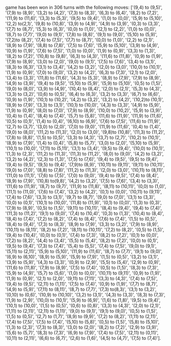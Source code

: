 game has been won in 306 turns with the following moves: ['(9,4) to (9,5)', '(7,9) to (8,9)', '(3,2) to (4,2)', '(7,3) to (8,3)', '(6,3) to (6,4)', '(8,2) to (7,2)', '(11,9) to (11,6)', '(3,3) to (5,3)', '(9,5) to (9,4)', '(1,0) to (0,0)', '(5,9) to (5,10)', '(2,2) to(2,1)', '(9,8) to (10,8)', '(3,9) to (4,9)', '(4,9) to (3,9)', '(0,3) to (3,3)', '(7,7) to (8,7)', '(5,3) to (6,3)', '(0,0) to (1,0)', '(2,1) to (2,2)', '(1,0) to (0,0)', '(8,7) to (7,7)', '(9,0) to (9,1)', '(7,8) to (8,8)', '(9,1) to (9,0)', '(5,10) to (5,9)', '(7,2)to (8,2)', '(7,4) to (7,5)', '(7,7) to (8,7)', '(0,0) to (1,0)', '(2,2) to (2,1)', '(8,9) to (7,9)', '(8,8) to (7,8)', '(7,5) to (7,6)', '(5,9) to (5,10)', '(3,9) to (4,9)', '(0,9) to (1,9)', '(7,6) to (7,5)', '(1,0) to (0,0)', '(1,9) to (0,9)', '(3,3) to (1,3)', '(8,2) to (7,2)', '(10,8) to (9,8)', '(6,3) to (4,3)', '(11,6) to (11,8)', '(0,9) to (1,9)', '(7,9) to (8,9)', '(3,0) to (2,0)', '(9,0) to (9,1)', '(7,5) to (7,6)', '(3,4) to (3,1)', '(8,3) to (6,3)', '(3,1) to (3,4)', '(4,2) to (3,2)', '(2,0) to (3,0)', '(10,0) to (10,1)', '(1,9) to (0,9)', '(7,0) to (9,0)', '(3,2) to (4,2)', '(6,3) to (7,3)', '(2,1) to (2,0)', '(3,4) to (3,3)', '(11,8) to (11,6)', '(4,3) to (5,3)', '(8,9) to (7,9)', '(7,9) to (8,9)', '(4,9) to (3,9)', '(9,4) to (9,5)', '(5,10) to (5,9)', '(5,9) to (5,10)', '(0,5) to (1,5)', '(9,0) to (8,0)', '(3,9) to (4,9)', '(10,4) to (8,4)', '(2,0) to (2,1)', '(5,3) to (4,3)', '(3,3) to (3,2)', '(0,6) to (0,5)', '(6,4) to (6,3)', '(3,2) to (3,3)', '(6,7) to (6,6)', '(0,9) to (1,9)', '(10,1) to (10,2)', '(4,2) to (3,2)', '(3,2) to (4,2)', '(10,2)to (10,1)', '(8,9) to (7,9)', '(3,3) to (3,1)', '(10,1) to (10,0)', '(4,3) to (3,3)', '(4,9) to (5,9)', '(1,9) to (0,9)', '(8,0) to (7,0)', '(7,9) to (8,9)', '(10,0) to (10,2)', '(5,9) to (3,9)', '(0,4) to (1,4)', '(8,4) to (7,4)', '(5,7) to (5,8)', '(11,6) to (11,9)', '(11,9) to (11,6)', '(0,5) to (0,1)', '(1,4) to (0,4)', '(6,10) to (6,9)', '(7,6) to (7,5)', '(11,6) to (11,9)', '(2,7) to (3,7)', '(3,0) to (2,0)', '(7,0) to (9,0)', '(11,9) to (11,6)', '(0,4) to (1,4)', '(9,0) to (8,0)', '(11,2) to (11,3)', '(2,0) to (3,0)', '(9,8)to (10,8)', '(11,3) to (11,2)', '(7,8) to (8,8)', '(1,5) to (0,5)', '(3,3) to (4,3)', '(3,7) to (2,7)', '(10,2) to (10,1)', '(8,9) to (7,9)', '(1,4) to (0,4)', '(5,8) to (5,7)', '(3,0) to (2,0)', '(5,10) to (5,9)', '(10,1) to (10,0)', '(7,11) to (5,11)', '(3,1) to (3,4)', '(9,5) to (9,4)', '(10,0) to (10,1)', '(1,3) to (2,3)', '(11,2) to (11,3)', '(11,3) to (11,2)', '(8,0) to (9,0)', '(4,2) to (3,2)', '(3,2) to (4,2)', '(2,3) to (1,3)', '(7,5) to (7,6)', '(9,4) to (9,5)', '(9,5) to (9,4)', '(9,4) to (9,5)', '(9,5) to (9,4)', '(7,9)to (8,9)', '(10,11) to (9,11)', '(9,11) to (10,11)', '(9,0) to (7,0)', '(8,8) to (7,8)', '(11,2) to (11,3)', '(2,0) to (3,0)', '(10,11) to (8,11)', '(11,0) to (11,1)', '(7,6) to (7,5)', '(7,0) to (9,0)', '(9,4) to (9,5)', '(7,4) to (8,4)', '(8,9) to (7,9)', '(10,8) to(9,8)', '(4,2) to (3,2)', '(7,5) to (7,6)', '(3,4) to (3,3)', '(11,6) to (11,9)', '(8,7) to (9,7)', '(11,9) to (11,8)', '(8,11) to (10,11)', '(0,0) to (1,0)', '(11,1) to (11,0)', '(7,6) to (7,4)', '(3,2) to (4,2)', '(0,1) to (0,0)', '(10,11) to (9,11)', '(7,4) to (7,6)', '(3,3) to (3,1)', '(9,7) to (8,7)', '(9,0) to (7,0)', '(3,1) to (3,3)', '(0,0) to (0,1)', '(10,1) to (10,0)', '(11,8) to (11,9)', '(0,1) to (0,0)', '(1,3) to (0,3)', '(7,9) to (8,9)', '(0,5) to (1,5)', '(9,11) to (10,11)', '(8,4) to (9,4)', '(9,4) to (7,4)', '(11,3) to (11,2)', '(9,1) to (9,0)', '(7,4) to (10,4)', '(0,3) to (1,3)', '(10,4) to (8,4)', '(8,4) to (7,4)', '(7,2) to (8,2)', '(7,4) to (8,4)', '(7,6) to (7,4)', '(1,5) to (0,5)', '(8,4) to (9,4)', '(7,3) to (8,3)', '(8,9) to (7,9)', '(3,3) to (3,2)', '(7,9) to (8,9)', '(10,11) to (8,11)', '(8,2) to (7,2)', '(8,11) to (10,11)', '(7,2) to (8,2)', '(0,5) to (1,5)', '(9,4) to (10,4)', '(0,0) to (0,1)', '(7,4) to (7,3)', '(8,2) to (7,2)', '(0,1) to (0,0)', '(7,2) to (8,2)', '(4,4) to (3,4)', '(5,5) to (5,4)', '(8,2) to (7,2)', '(0,0) to (0,1)', '(9,5) to (9,4)', '(7,3) to (7,4)', '(5,4) to (5,5)', '(7,4) to (7,5)', '(9,0) to (9,1)', '(5,11) to (2,11)', '(5,9) to (5,10)', '(11,9) to (11,6)', '(8,7) to (7,7)', '(9,1) to (9,0)', '(6,9) to (6,10)', '(8,9) to (5,9)', '(5,9) to (7,9)', '(1,5) to (0,5)', '(3,2) to (3,1)', '(3,9) to (5,9)', '(4,3) to (3,3)', '(0,9) to (2,9)', '(5,5) to (5,4)', '(2,9) to (0,9)', '(11,6) to (11,8)', '(7,9) to (8,9)', '(7,5) to (7,4)', '(0,5) to (1,5)', '(8,3) to (7,3)', '(5,9) to (4,9)', '(5,7) to (5,6)', '(1,0) to (0,0)', '(10,11) to (9,11)', '(0,9) to (1,9)', '(1,9) to (0,9)', '(2,1) to (2,0)', '(9,11) to (7,11)', '(3,3) to (4,3)', '(7,4) to (7,5)', '(9,4) to (9,5)', '(2,11) to (1,11)', '(7,5) to (7,4)', '(0,9) to (1,9)', '(7,7) to (8,7)', '(4,9) to (5,9)', '(7,11) to (8,11)', '(8,7) to (7,7)', '(7,3) to(8,3)', '(3,1) to (3,2)', '(0,10) to (0,6)', '(10,9) to (10,10)', '(3,2) to (3,1)', '(4,3) to (3,3)', '(8,3) to (7,3)', '(1,9) to (2,9)', '(10,0) to (10,1)', '(5,9) to (6,9)', '(1,6) to (1,8)', '(9,5) to (9,4)', '(10,1) to (10,0)', '(1,5) to (0,5)', '(0,6) to (0,8)', '(3,3) to (4,3)', '(2,0) to (2,1)', '(1,11) to (2,11)', '(2,11) to (1,11)', '(9,0) to (9,1)', '(9,1) to (9,0)', '(0,5) to (1,5)', '(1,5) to (0,5)', '(2,7) to (1,7)', '(8,9) to (9,9)', '(7,2) to (8,2)', '(1,11) to (2,11)', '(7,4) to (7,5)', '(7,5) to (7,4)', '(5,10) to (5,8)', '(0,5) to (1,5)', '(5,8) to (5,10)', '(1,3) to (2,3)', '(7,3) to (8,3)', '(3,0) to (2,0)', '(8,2) to (7,2)', '(2,9) to (3,9)', '(5,6) to (5,7)', '(8,3) to (7,3)', '(6,9) to (7,9)', '(7,4) to (7,5)', '(2,11) to (0,11)', '(0,11) to (2,11)', '(6,6) to (6,7)', '(2,6) to (1,6)', '(4,5) to (4,7)', '(7,5) to (7,4)'].
